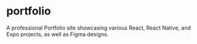 # portfolio
A professional Portfolio site showcasing various React, React Native, and Expo projects, as well as Figma designs.
